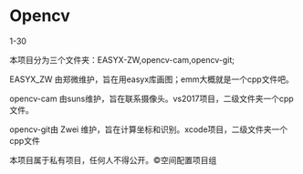 # Opencv

1-30 

本项目分为三个文件夹：EASYX-ZW,opencv-cam,opencv-git;

EASYX_ZW 由郑微维护，旨在用easyx库画图；emm大概就是一个cpp文件吧。

opencv-cam 由suns维护，旨在联系摄像头。vs2017项目，二级文件夹一个cpp文件。

opencv-git由 Zwei 维护，旨在计算坐标和识别。xcode项目，二级文件夹一个cpp文件











本项目属于私有项目，任何人不得公开。©️空间配置项目组

